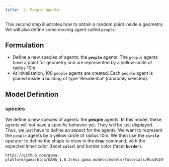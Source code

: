 ```yaml
---
title:  2. People Agents
---
```



This second step illustrates how to obtain a random point inside a geometry. We will also define some moving agent called `people`.


## Formulation

* Define a new species of agents: the **`people`** agents. The `people` agents have a point for geometry and are represented by a yellow circle of radius 10m.
* At initialization, 100 `people` agents are created. Each `people` agent is placed inside a building of type 'Residential' (randomly selected).


## Model Definition

### species

We define a new species of agents: the **people** agents. In this model, these agents will not have a specific behavior yet. They will be just displayed. Thus, we just have to define an aspect for the agents. We want to represent the `people` agents by a yellow circle of radius 10m. We then use the **`circle`** operator to define the shape to draw in the **`draw`** command, with the expected inner color (facet **`color`**) and border color (facet **`border`**).

```
https://github.com/gama-platform/gama/blob/GAMA_1.8.2/msi.gama.models/models/Tutorials/Road%20Traffic/models/Model%2002.gaml
```
